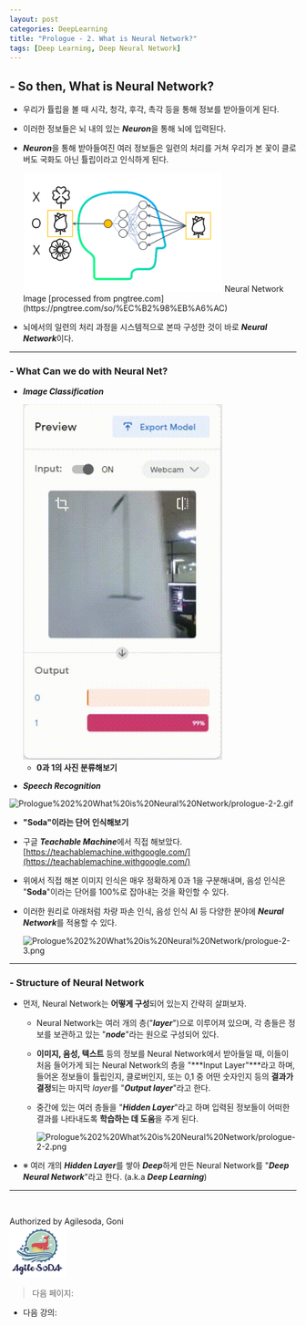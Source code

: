 ```yaml
---
layout: post
categories: DeepLearning
title: "Prologue - 2. What is Neural Network?"
tags: [Deep Learning, Deep Neural Network]
---
```



## - So then, What is Neural Network?

- 우리가 튤립을 볼 때 시각, 청각, 후각, 촉각 등을 통해 정보를 받아들이게 된다.
- 이러한 정보들은 뇌 내의 있는 ***Neuron***을 통해 뇌에 입력된다.
- ***Neuron***을 통해 받아들여진 여러 정보들은 일련의 처리를 거쳐 
우리가 본 꽃이 클로버도 국화도 아닌 튤립이라고 인식하게 된다.

    
    <img src="https://github.com/dudrnjs1391/dudrnjs1391.github.io/blob/master/_posts/img/prologue-2-0.png?raw=true" width="350px"/>
    Neural Network Image [processed from pngtree.com](https://pngtree.com/so/%EC%B2%98%EB%A6%AC)

- 뇌에서의 일련의 처리 과정을 시스템적으로 본따 구성한 것이 바로 ***Neural Network***이다.

---

### - What Can we do with Neural Net?

- ***Image Classification***

    <img src="https://github.com/dudrnjs1391/dudrnjs1391.github.io/blob/master/_posts/img/prologue-2-1.gif?raw=true" width="350px"/>

    - **0과 1의 사진 분류해보기**

- ***Speech Recognition***

![Prologue%202%20What%20is%20Neural%20Network/prologue-2-2.gif](Prologue%202%20What%20is%20Neural%20Network/prologue-2-2.gif)

- **"Soda"이라는 단어 인식해보기**
- 구글 ***Teachable Machine***에서 직접 해보았다. [https://teachablemachine.withgoogle.com/](https://teachablemachine.withgoogle.com/)
- 위에서 직접 해본 이미지 인식은 매우 정확하게 0과 1을 구분해내며,
 음성 인식은 "**Soda**"이라는 단어를 100%로 잡아내는 것을 확인할 수 있다.
- 이러한 원리로 아래처럼 차량 파손 인식, 음성 인식 AI 등 다양한 분야에 
***Neural Network***를 적용할 수 있다.

    ![Prologue%202%20What%20is%20Neural%20Network/prologue-2-3.png](Prologue%202%20What%20is%20Neural%20Network/prologue-2-3.png)

---

### - Structure of Neural Network

- 먼저, Neural Network는 **어떻게 구성**되어 있는지 간략히 살펴보자.
    - Neural Network는 여러 개의 층("***layer***")으로 이루어져 있으며, 
    각 층들은 정보를 보관하고 있는 "***node***"라는 원으로 구성되어 있다.
    - **이미지, 음성, 텍스트** 등의 정보를 Neural Network에서 받아들일 때, 이들이 처음 들어가게 되는 
    Neural Network의 층을 "***Input Layer"***라고 하며, 들어온 정보들이 튤립인지, 클로버인지, 
    또는 0,1 중 어떤 숫자인지 등의 **결과가 결정**되는 마지막 *layer*를 "***Output layer***"라고 한다.
    - 중간에 있는 여러 층들을 "***Hidden Layer***"라고 하며 입력된 정보들이 어떠한 결과를 
    나타내도록 **학습하는 데 도움**을 주게 된다.

        ![Prologue%202%20What%20is%20Neural%20Network/prologue-2-2.png](Prologue%202%20What%20is%20Neural%20Network/prologue-2-2.png)

- ※ 여러 개의 ***Hidden Layer***를 쌓아 ***Deep***하게 만든 Neural Network를 "***Deep Neural Network***"라고 한다. (a.k.a ***Deep Learning***)

---

<br>

Authorized by Agilesoda, Goni <br>
<img src = "https://github.com/dudrnjs1391/dudrnjs1391.github.io/blob/master/_posts/img/0_Agilesoda.png?raw=true" width="100px"/>


> 다음 페이지: 

- 다음 강의: